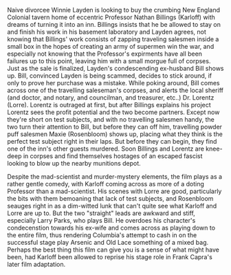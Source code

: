 Naive divorcee Winnie Layden is looking to buy the crumbing New England Colonial tavern home of eccentric Professor Nathan Billings (Karloff) with dreams of turning it into an inn. Billings insists that he be allowed to stay on and finish his work in his basement laboratory and Layden agrees, not knowing that Billings' work consists of zapping traveling salesmen inside a small box in the hopes of creating an army of supermen win the war, and especially not knowing that the Professor's expirments have all been failures up to this point, leaving him with a small morgue full of corpses. Just as the sale is finalized, Layden's condescending ex-husband Bill shows up. Bill, convinced Layden is being scammed, decides to stick around, if only to prove her purchase was a mistake. While poking around, Bill comes across one of the travelling saleseman's corpses, and alerts the local sheriff (and doctor, and notary, and councilman, and treasurer, etc..) Dr. Lorentz (Lorre). Lorentz is outraged at first, but after Billings explains his project Lorentz sees the profit potential and the two become partners. Except now they're short on test subjects, and with no travelling salesmen handy, the two turn their attention to Bill, but before they can off him, travelling powder puff salesmen Maxie (Rosenbloom) shows up, placing what they think is the perfect test subject right in their laps. But before they can begin, they find one of the inn's other guests murdered. Soon Billings and Lorentz are knee-deep in corpses and find themselves hostages of an escaped fascist looking to blow up the nearby munitions depot. 

Despite the mad-scientist and murder-mystery elements, the film plays as a rather gentle comedy, with Karloff coming across as more of a doting Professor than a mad-scientist. His scenes with Lorre are good, particularly the bits with them bemoaning that lack of test subjects, and Rosenbloom seauges right in as a dim-witted lunk that can't quite see what Karloff and Lorre are up to. But the two "straight" leads are awkward and stiff, especially Larry Parks, who plays Bill. He overdoes his character's condecenstion towards his ex-wife and comes across as playing down to the entire film, thus rendering Columbia's attempt to cash in on the successful stage play Arsenic and Old Lace something of a mixed bag. Perhaps the best thing this film can give you is a sense of what might have been, had Karloff been allowed to reprise his stage role in Frank Capra's later film adaptation.
